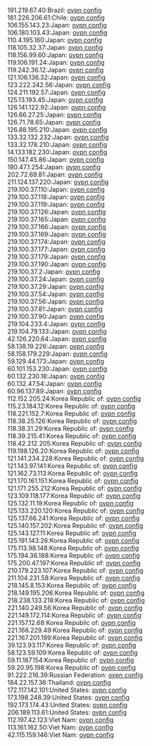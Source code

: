 191.219.67.40:Brazil: [ovpn config](vpn/191_219_67_40.ovpn)  
181.226.206.61:Chile: [ovpn config](vpn/181_226_206_61.ovpn)  
106.155.143.23:Japan: [ovpn config](vpn/106_155_143_23.ovpn)  
106.180.103.43:Japan: [ovpn config](vpn/106_180_103_43.ovpn)  
110.4.195.160:Japan: [ovpn config](vpn/110_4_195_160.ovpn)  
118.105.32.37:Japan: [ovpn config](vpn/118_105_32_37.ovpn)  
118.156.99.60:Japan: [ovpn config](vpn/118_156_99_60.ovpn)  
119.106.191.24:Japan: [ovpn config](vpn/119_106_191_24.ovpn)  
119.242.36.12:Japan: [ovpn config](vpn/119_242_36_12.ovpn)  
121.106.136.32:Japan: [ovpn config](vpn/121_106_136_32.ovpn)  
123.222.242.56:Japan: [ovpn config](vpn/123_222_242_56.ovpn)  
124.211.192.57:Japan: [ovpn config](vpn/124_211_192_57.ovpn)  
125.13.193.45:Japan: [ovpn config](vpn/125_13_193_45.ovpn)  
126.141.122.92:Japan: [ovpn config](vpn/126_141_122_92.ovpn)  
126.66.27.25:Japan: [ovpn config](vpn/126_66_27_25.ovpn)  
126.71.78.65:Japan: [ovpn config](vpn/126_71_78_65.ovpn)  
126.88.195.210:Japan: [ovpn config](vpn/126_88_195_210.ovpn)  
133.32.132.232:Japan: [ovpn config](vpn/133_32_132_232.ovpn)  
133.32.178.210:Japan: [ovpn config](vpn/133_32_178_210.ovpn)  
14.133.182.230:Japan: [ovpn config](vpn/14_133_182_230.ovpn)  
150.147.45.86:Japan: [ovpn config](vpn/150_147_45_86.ovpn)  
180.47.1.254:Japan: [ovpn config](vpn/180_47_1_254.ovpn)  
202.72.69.81:Japan: [ovpn config](vpn/202_72_69_81.ovpn)  
211.124.137.220:Japan: [ovpn config](vpn/211_124_137_220.ovpn)  
219.100.37.110:Japan: [ovpn config](vpn/219_100_37_110.ovpn)  
219.100.37.118:Japan: [ovpn config](vpn/219_100_37_118.ovpn)  
219.100.37.119:Japan: [ovpn config](vpn/219_100_37_119.ovpn)  
219.100.37.126:Japan: [ovpn config](vpn/219_100_37_126.ovpn)  
219.100.37.165:Japan: [ovpn config](vpn/219_100_37_165.ovpn)  
219.100.37.166:Japan: [ovpn config](vpn/219_100_37_166.ovpn)  
219.100.37.169:Japan: [ovpn config](vpn/219_100_37_169.ovpn)  
219.100.37.174:Japan: [ovpn config](vpn/219_100_37_174.ovpn)  
219.100.37.177:Japan: [ovpn config](vpn/219_100_37_177.ovpn)  
219.100.37.179:Japan: [ovpn config](vpn/219_100_37_179.ovpn)  
219.100.37.190:Japan: [ovpn config](vpn/219_100_37_190.ovpn)  
219.100.37.2:Japan: [ovpn config](vpn/219_100_37_2.ovpn)  
219.100.37.24:Japan: [ovpn config](vpn/219_100_37_24.ovpn)  
219.100.37.29:Japan: [ovpn config](vpn/219_100_37_29.ovpn)  
219.100.37.54:Japan: [ovpn config](vpn/219_100_37_54.ovpn)  
219.100.37.56:Japan: [ovpn config](vpn/219_100_37_56.ovpn)  
219.100.37.81:Japan: [ovpn config](vpn/219_100_37_81.ovpn)  
219.100.37.90:Japan: [ovpn config](vpn/219_100_37_90.ovpn)  
219.104.233.4:Japan: [ovpn config](vpn/219_104_233_4.ovpn)  
219.104.79.133:Japan: [ovpn config](vpn/219_104_79_133.ovpn)  
42.126.220.64:Japan: [ovpn config](vpn/42_126_220_64.ovpn)  
58.138.19.226:Japan: [ovpn config](vpn/58_138_19_226.ovpn)  
58.158.179.229:Japan: [ovpn config](vpn/58_158_179_229.ovpn)  
59.129.44.173:Japan: [ovpn config](vpn/59_129_44_173.ovpn)  
60.101.153.230:Japan: [ovpn config](vpn/60_101_153_230.ovpn)  
60.132.230.18:Japan: [ovpn config](vpn/60_132_230_18.ovpn)  
60.132.47.54:Japan: [ovpn config](vpn/60_132_47_54.ovpn)  
60.96.137.89:Japan: [ovpn config](vpn/60_96_137_89.ovpn)  
112.152.205.24:Korea Republic of: [ovpn config](vpn/112_152_205_24.ovpn)  
115.23.184.12:Korea Republic of: [ovpn config](vpn/115_23_184_12.ovpn)  
118.221.152.7:Korea Republic of: [ovpn config](vpn/118_221_152_7.ovpn)  
118.38.25.126:Korea Republic of: [ovpn config](vpn/118_38_25_126.ovpn)  
118.38.31.29:Korea Republic of: [ovpn config](vpn/118_38_31_29.ovpn)  
118.39.215.41:Korea Republic of: [ovpn config](vpn/118_39_215_41.ovpn)  
118.42.212.205:Korea Republic of: [ovpn config](vpn/118_42_212_205.ovpn)  
119.198.126.20:Korea Republic of: [ovpn config](vpn/119_198_126_20.ovpn)  
121.141.234.228:Korea Republic of: [ovpn config](vpn/121_141_234_228.ovpn)  
121.143.97.141:Korea Republic of: [ovpn config](vpn/121_143_97_141.ovpn)  
121.162.73.113:Korea Republic of: [ovpn config](vpn/121_162_73_113.ovpn)  
121.170.161.151:Korea Republic of: [ovpn config](vpn/121_170_161_151.ovpn)  
121.171.255.212:Korea Republic of: [ovpn config](vpn/121_171_255_212.ovpn)  
123.109.118.177:Korea Republic of: [ovpn config](vpn/123_109_118_177.ovpn)  
125.132.11.19:Korea Republic of: [ovpn config](vpn/125_132_11_19.ovpn)  
125.133.220.120:Korea Republic of: [ovpn config](vpn/125_133_220_120.ovpn)  
125.137.66.241:Korea Republic of: [ovpn config](vpn/125_137_66_241.ovpn)  
125.140.157.202:Korea Republic of: [ovpn config](vpn/125_140_157_202.ovpn)  
125.143.127.11:Korea Republic of: [ovpn config](vpn/125_143_127_11.ovpn)  
125.191.143.26:Korea Republic of: [ovpn config](vpn/125_191_143_26.ovpn)  
175.113.98.148:Korea Republic of: [ovpn config](vpn/175_113_98_148.ovpn)  
175.194.36.188:Korea Republic of: [ovpn config](vpn/175_194_36_188.ovpn)  
175.200.47.197:Korea Republic of: [ovpn config](vpn/175_200_47_197.ovpn)  
210.179.223.107:Korea Republic of: [ovpn config](vpn/210_179_223_107.ovpn)  
211.104.231.58:Korea Republic of: [ovpn config](vpn/211_104_231_58.ovpn)  
218.145.8.153:Korea Republic of: [ovpn config](vpn/218_145_8_153.ovpn)  
218.149.195.206:Korea Republic of: [ovpn config](vpn/218_149_195_206.ovpn)  
218.238.133.218:Korea Republic of: [ovpn config](vpn/218_238_133_218.ovpn)  
221.140.249.56:Korea Republic of: [ovpn config](vpn/221_140_249_56.ovpn)  
221.149.172.114:Korea Republic of: [ovpn config](vpn/221_149_172_114.ovpn)  
221.157.12.68:Korea Republic of: [ovpn config](vpn/221_157_12_68.ovpn)  
221.166.229.49:Korea Republic of: [ovpn config](vpn/221_166_229_49.ovpn)  
221.167.201.199:Korea Republic of: [ovpn config](vpn/221_167_201_199.ovpn)  
39.123.93.117:Korea Republic of: [ovpn config](vpn/39_123_93_117.ovpn)  
58.123.59.109:Korea Republic of: [ovpn config](vpn/58_123_59_109.ovpn)  
59.11.187.154:Korea Republic of: [ovpn config](vpn/59_11_187_154.ovpn)  
59.20.95.198:Korea Republic of: [ovpn config](vpn/59_20_95_198.ovpn)  
91.222.216.39:Russian Federation: [ovpn config](vpn/91_222_216_39.ovpn)  
184.22.157.36:Thailand: [ovpn config](vpn/184_22_157_36.ovpn)  
172.117.142.101:United States: [ovpn config](vpn/172_117_142_101.ovpn)  
173.198.248.39:United States: [ovpn config](vpn/173_198_248_39.ovpn)  
192.173.174.43:United States: [ovpn config](vpn/192_173_174_43.ovpn)  
206.189.113.61:United States: [ovpn config](vpn/206_189_113_61.ovpn)  
112.197.42.123:Viet Nam: [ovpn config](vpn/112_197_42_123.ovpn)  
113.161.162.50:Viet Nam: [ovpn config](vpn/113_161_162_50.ovpn)  
42.115.159.146:Viet Nam: [ovpn config](vpn/42_115_159_146.ovpn)  
